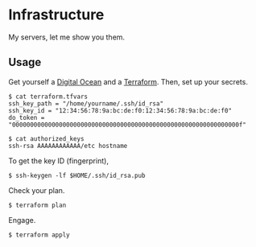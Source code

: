 # Infrastructure

My servers, let me show you them.

## Usage

Get yourself a [Digital Ocean](http://digitalocean.com)
and a [Terraform](http://terraform.io).
Then, set up your secrets.

```
$ cat terraform.tfvars
ssh_key_path = "/home/yourname/.ssh/id_rsa"
ssh_key_id = "12:34:56:78:9a:bc:de:f0:12:34:56:78:9a:bc:de:f0"
do_token = "000000000000000000000000000000000000000000000000000000000000000f"

$ cat authorized_keys
ssh-rsa AAAAAAAAAAAA/etc hostname
```

To get the key ID (fingerprint),

```
$ ssh-keygen -lf $HOME/.ssh/id_rsa.pub
```

Check your plan.

```
$ terraform plan
```

Engage.

```
$ terraform apply
```

